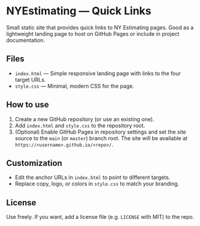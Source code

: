 # NYEstimating — Quick Links

Small static site that provides quick links to NY Estimating pages. Good as a lightweight landing page to host on GitHub Pages or include in project documentation.

## Files

- `index.html` — Simple responsive landing page with links to the four target URLs.
- `style.css` — Minimal, modern CSS for the page.

## How to use

1. Create a new GitHub repository (or use an existing one).
2. Add `index.html` and `style.css` to the repository root.
3. (Optional) Enable GitHub Pages in repository settings and set the site source to the `main` (or `master`) branch root. The site will be available at `https://<username>.github.io/<repo>/`.

## Customization

- Edit the anchor URLs in `index.html` to point to different targets.
- Replace copy, logo, or colors in `style.css` to match your branding.

## License

Use freely. If you want, add a license file (e.g. `LICENSE` with MIT) to the repo.
